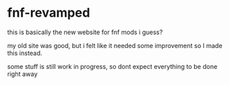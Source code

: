 # fnf-revamped

this is basically the new website for fnf mods i guess?

my old site was good, but i felt like it needed some improvement so I made this instead.

some stuff is still work in progress, so dont expect everything to be done right away
